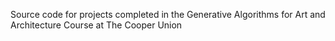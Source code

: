Source code for projects completed in the Generative Algorithms for Art and Architecture Course at The Cooper Union
